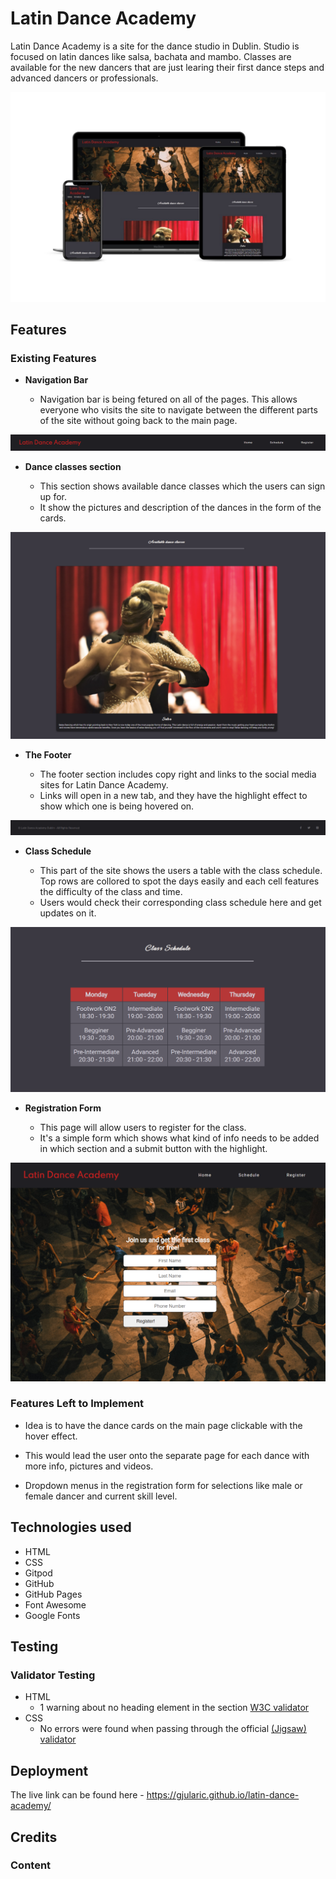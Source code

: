 # Latin Dance Academy

Latin Dance Academy is a site for the dance studio in Dublin. Studio is focused on latin dances like salsa, bachata and mambo. Classes are available for the new dancers that are just learing their first dance steps and advanced dancers or professionals.

![Responsive Mockup](assets/images/mockup.jpg)

## Features 

### Existing Features

- __Navigation Bar__

  - Navigation bar is being fetured on all of the pages. This allows everyone who visits the site to navigate between the different parts of the site without going back to the main page.

![Nav Bar](assets/images/navbar.png)

- __Dance classes section__

  - This section shows available dance classes which the users can sign up for.
  - It show the pictures and description of the dances in the form of the cards.

![Dance classes](assets/images/danceclasses.png)

- __The Footer__ 

  - The footer section includes copy right and links to the social media sites for Latin Dance Academy. 
  - Links will open in a new tab, and they have the highlight effect to show which one is being hovered on.

![Footer](assets/images/footer.png)

- __Class Schedule__

  - This part of the site shows the users a table with the class schedule. Top rows are collored to spot the days easily and each cell features the difficulty of the class and time.
  - Users would check their corresponding class schedule here and get updates on it.

![Class Schedule](assets/images/classschedule.png)

- __Registration Form__

  - This page will allow users to register for the class.
  - It's a simple form which shows what kind of info needs to be added in which section and a submit button with the highlight.

![Registration](assets/images/register.png)

### Features Left to Implement

- Idea is to have the dance cards on the main page clickable with the hover effect.
- This would lead the user onto the separate page for each dance with more info, pictures and videos.

- Dropdown menus in the registration form for selections like male or female dancer and current skill level.

## Technologies used

- HTML
- CSS
- Gitpod
- GitHub
- GitHub Pages
- Font Awesome
- Google Fonts

## Testing 


### Validator Testing 

- HTML
  - 1 warning about no heading element in the section [W3C validator](https://validator.w3.org/nu/?showsource=yes&doc=https%3A%2F%2Fgjularic.github.io%2Flatin-dance-academy%2F)
- CSS
  - No errors were found when passing through the official [(Jigsaw) validator](https://jigsaw.w3.org/css-validator/validator?uri=https%3A%2F%2Fgjularic.github.io%2Flatin-dance-academy%2F&profile=css3svg&usermedium=all&warning=1&vextwarning=&lang=en)


## Deployment



The live link can be found here - https://gjularic.github.io/latin-dance-academy/


## Credits 



### Content 





